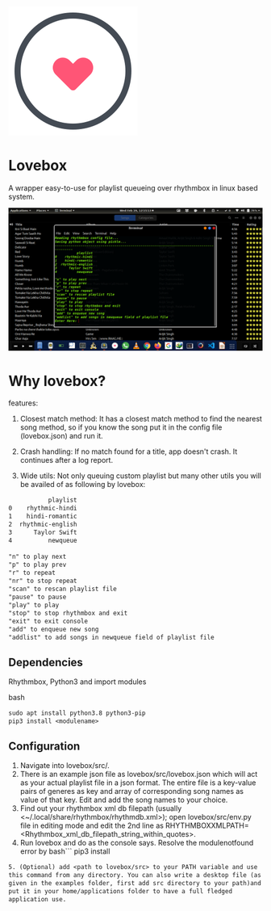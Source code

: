 ![Lovebox](src/examples/lovebox.png?raw=true "Lovebox")

# Lovebox
A wrapper easy-to-use for playlist queueing over rhythmbox in linux based system.

![Preview](src/examples/preview.png?raw=true "Preview of Lovebox")

# Why lovebox?
features:
1. Closest match method: It has a closest match method to find the nearest song method, so if you know the song put it in the config file (lovebox.json) and run it.

2. Crash handling: If no match found for a title, app doesn't crash. It continues after a log report.

3. Wide utils:
Not only queuing custom playlist but many other utils you will be availed of as following by lovebox:

```
           playlist
0    rhythmic-hindi
1    hindi-romantic
2  rhythmic-english
3      Taylor Swift
4          newqueue
 
"n" to play next
"p" to play prev
"r" to repeat
"nr" to stop repeat
"scan" to rescan playlist file
"pause" to pause
"play" to play
"stop" to stop rhythmbox and exit
"exit" to exit console
"add" to enqueue new song
"addlist" to add songs in newqueue field of playlist file
```

## Dependencies
Rhythmbox, Python3 and import modules

bash
```
sudo apt install python3.8 python3-pip
pip3 install <modulename>
```

## Configuration
1. Navigate into lovebox/src/.
2. There is an example json file as lovebox/src/lovebox.json which will act as your actual playlist file in a json format. The entire file is a key-value pairs of generes as key and array of corresponding song names as value of that key. Edit and add the song names to your choice.
3. Find out your rhythmbox xml db filepath (usually <~/.local/share/rhythmbox/rhythmdb.xml>); open lovebox/src/env.py file in editing mode and edit the 2nd line as RHYTHMBOXXMLPATH=<Rhythmbox_xml_db_filepath_string_within_quotes>.
4. Run lovebox and do as the console says.
Resolve the modulenotfound error by 
bash```
pip3 install <modulename>
```
5. (Optional) add <path to lovebox/src> to your PATH variable and use this command from any directory. You can also write a desktop file (as given in the examples folder, first add src directory to your path)and put it in your home/applications folder to have a full fledged application use. 